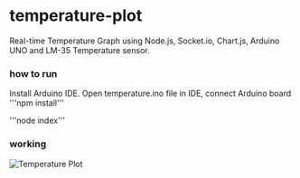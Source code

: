 # temperature-plot
Real-time Temperature Graph using Node.js, Socket.io, Chart.js, Arduino UNO and LM-35 Temperature sensor.

### how to run
Install Arduino IDE. Open temperature.ino file in IDE, connect Arduino board 
'''npm install'''

'''node index'''

### working
![Temperature Plot](temperature-plot.gif)


